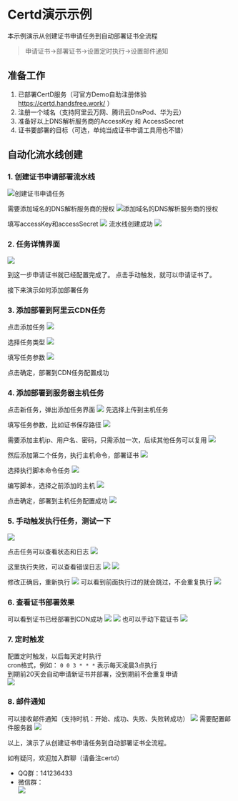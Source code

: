 # Certd演示示例

本示例演示从创建证书申请任务到自动部署证书全流程

> 申请证书->部署证书->设置定时执行->设置邮件通知

## 准备工作
1. 已部署CertD服务（可官方Demo自助注册体验 https://certd.handsfree.work/ ）
2. 注册一个域名（支持阿里云万网、腾讯云DnsPod、华为云）
3. 准备好以上DNS解析服务商的AccessKey 和 AccessSecret
4. 证书要部署的目标（可选，单纯当成证书申请工具用也不错）

## 自动化流水线创建

### 1. 创建证书申请部署流水线
![创建证书申请任务](packages/ui/certd-client/public/static/doc/images/1-add.png)

需要添加域名的DNS解析服务商的授权
![添加域名的DNS解析服务商的授权](packages/ui/certd-client/public/static/doc/images/2-access-provider.png)

填写accessKey和accessSecret
![](packages/ui/certd-client/public/static/doc/images/3-add-access.png)
流水线创建成功
![](packages/ui/certd-client/public/static/doc/images/4-add-success.png)

### 2. 任务详情界面

![](packages/ui/certd-client/public/static/doc/images/5-view.png)

到这一步申请证书就已经配置完成了。 
点击手动触发，就可以申请证书了。

接下来演示如何添加部署任务

### 3. 添加部署到阿里云CDN任务
点击添加任务
![](packages/ui/certd-client/public/static/doc/images/6-1-add-task.png)

选择任务类型
![](packages/ui/certd-client/public/static/doc/images/6-2-add-task.png)

填写任务参数
![](packages/ui/certd-client/public/static/doc/images/6-3-add-task.png)

点击确定，部署到CDN任务配置成功

### 4. 添加部署到服务器主机任务
点击新任务，弹出添加任务界面
![](packages/ui/certd-client/public/static/doc/images/7-1-add-host-task.png)
先选择上传到主机任务

填写任务参数，比如证书保存路径
![](packages/ui/certd-client/public/static/doc/images/7-2-add-host-task.png)

需要添加主机ip、用户名、密码，只需添加一次，后续其他任务可以复用
![](packages/ui/certd-client/public/static/doc/images/7-3-add-host-task.png)

然后添加第二个任务，执行主机命令，部署证书
![](packages/ui/certd-client/public/static/doc/images/8-1-add-host-task.png)

选择执行脚本命令任务
![](packages/ui/certd-client/public/static/doc/images/8-2-add-host-task.png)

编写脚本，选择之前添加的主机
![](packages/ui/certd-client/public/static/doc/images/8-4-add-host-task.png)

点击确定，部署到主机任务配置成功
![](packages/ui/certd-client/public/static/doc/images/8-5-add-host-task.png)

### 5. 手动触发执行任务，测试一下
![](packages/ui/certd-client/public/static/doc/images/9-start.png)

点击任务可以查看状态和日志
![](packages/ui/certd-client/public/static/doc/images/10-1-log.png)

这里执行失败，可以查看错误日志
![](packages/ui/certd-client/public/static/doc/images/11-1-error.png)
![](packages/ui/certd-client/public/static/doc/images/11-2-error.png)

修改正确后，重新执行
![](packages/ui/certd-client/public/static/doc/images/12-1-log-success.png)
可以看到前面执行过的就会跳过，不会重复执行
![](packages/ui/certd-client/public/static/doc/images/12-2-skip-log.png)

### 6. 查看证书部署效果
可以看到证书已经部署到CDN成功
![](packages/ui/certd-client/public/static/doc/images/13-1-result.png)
![](packages/ui/certd-client/public/static/doc/images/13-2-result.png)
也可以手动下载证书
![](packages/ui/certd-client/public/static/doc/images/13-3-download.png)

### 7. 定时触发
配置定时触发，以后每天定时执行    
cron格式，例如： `0 0 3 * * *` 表示每天凌晨3点执行     
到期前20天会自动申请新证书并部署，没到期前不会重复申请    
![](packages/ui/certd-client/public/static/doc/images/14-timer.png)

### 8. 邮件通知
可以接收邮件通知（支持时机：开始、成功、失败、失败转成功）
![](packages/ui/certd-client/public/static/doc/images/15-1-email.png)
需要配置邮件服务器
![](packages/ui/certd-client/public/static/doc/images/15-2-email.png)




以上，演示了从创建证书申请任务到自动部署证书全流程。   

如有疑问，欢迎加入群聊（请备注certd）
* QQ群：141236433
* 微信群：   
  ![](https://ai.handsfree.work/images/exchange_wxqroup.png)


